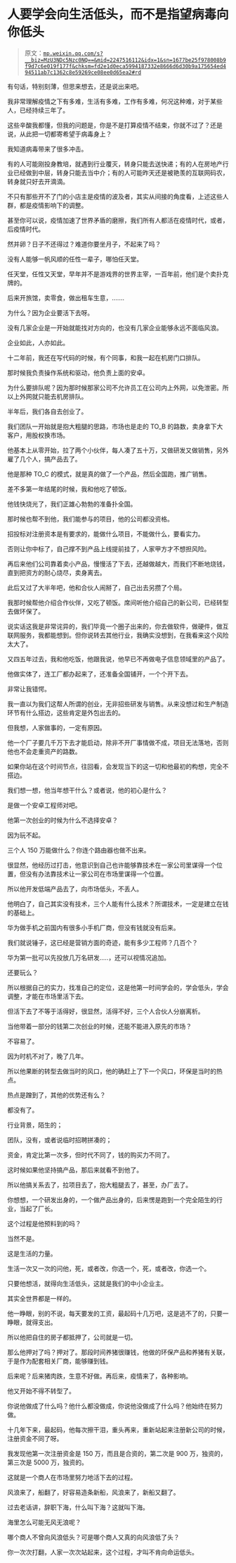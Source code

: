# 人要学会向生活低头，而不是指望病毒向你低头

> 原文：[`mp.weixin.qq.com/s?__biz=MzU3NDc5Nzc0NQ==&mid=2247516112&idx=1&sn=1677be25f978008b9f9d7c6e019f177f&chksm=fd2e1d0eca5994187332e8666d6d30b9a175654ed494511ab7c1362c8e59269ce08ee0d65ea2#rd`](http://mp.weixin.qq.com/s?__biz=MzU3NDc5Nzc0NQ==&mid=2247516112&idx=1&sn=1677be25f978008b9f9d7c6e019f177f&chksm=fd2e1d0eca5994187332e8666d6d30b9a175654ed494511ab7c1362c8e59269ce08ee0d65ea2#rd)

有句话，特别刻薄，但思来想去，还是说出来吧。

我非常理解疫情之下有多难，生活有多难，工作有多难，何况这种难，对于某些人，已经持续三年了。

这些辛酸我都懂，但我的问题是，你是不是打算疫情不结束，你就不过了？还是说，从此把一切都寄希望于病毒身上？

我知道病毒带来了很多冲击。 

有的人可能刚投身教培，就遇到行业覆灭，转身只能去送快递；有的人在房地产行业已经做到中层，转身只能去当中介；有的人可能昨天还是被艳羡的互联网码农，转身就只好去开滴滴。 

不只有那些开不了门的小店主是疫情的波及者，其实从间接的角度看，上述这些人群，都是疫情影响下的调整。 

甚至你可以说，疫情加速了世界矛盾的磨擦，我们所有人都活在疫情时代，或者，后疫情时代。 

然并卵？日子不还得过？难道你要坐月子，不起来了吗？ 

没有人能够一帆风顺的任性一辈子，哪怕任天堂。 

任天堂，任性又天堂，早年并不是游戏界的世界主宰，一百年前，他们是个卖扑克牌的。 

后来开旅馆，卖零食，做出租车生意，....... 

为什么？因为企业要活下去呀。

没有几家企业是一开始就能找对方向的，也没有几家企业能够永远不面临风浪。 

企业如此，人亦如此。

十二年前，我还在写代码的时候，有个同事，和我一起在机房门口排队。

那时候我负责操作系统和驱动，他负责上面的安卓。

为什么要排队呢？因为那时候那家公司不允许员工在公司内上外网，以免泄密。所以上外网就只能去机房排队。

半年后，我们各自去创业了。

我们团队一开始就是抱大粗腿的思路，市场也是走的 TO_B 的路数，卖身拿下大客户，用股权换市场。

他基本上从零开始，拉了两个小伙伴，每人凑了五十万，又做研发又做销售，另外雇了几个人，搞产品去了。

他是那种 TO_C 的模式，就是真的做了一个产品，然后全国跑，推广销售。

差不多第一年结尾的时候，我和他吃了顿饭。

他钱快烧光了，我们正雄心勃勃的准备扑全国。

那时候也帮不到他，我们能参与的项目，他的公司都没资格。

招投标对注册资本是有要求的，能做什么项目，不能做什么，要看实力。

否则让你中标了，自己撑不到产品上线提前挂了，人家甲方才不想担风险。

再后来他们公司靠着卖小产品，慢慢活了下去，还越做越大，而我们不断地烧钱，直到把资方的耐心烧尽，卖身离去。

此后又过了大半年吧，他和合伙人闹掰了，自己出去另攒了个局。

我那时候帮他介绍合作伙伴，又吃了顿饭。席间听他介绍自己的新公司，已经转型去做环保了。

说实话这我是非常诧异的，我们毕竟一个圈子出来的，你去做软件，做硬件，做互联网服务，我都能想到。但你说转去其他行业，我确实没想到，在我看来这个风险太大了。

又四五年过去，我和他吃饭，他跟我说，他早已不再做电子信息领域里的产品了。

他做实体了，连工厂都办起来了，还准备全国铺开，一个个开下去。 

非常让我错愕。

我一直以为我们这帮人所谓的创业，无非招些研发与销售。从来没想过和生产制造环节有什么搭边，这些肯定是外包出去的。

但我想，人家做事的，一定有原因。

他一个厂子要几千万下去才能启动，除非不开厂事情做不成，项目无法落地，否则他也不会走重资产的路数。

如果你站在这个时间节点，往回看，会发现当下的这一切和他最初的构想，完全不搭边。

我们想一想，他当年想干什么？或者说，他的初心是什么？

是做一个安卓工程师对吧。

他第一次创业的时候为什么不选择安卓？

因为玩不起。

三个人 150 万能做什么？你连个路由器也做不出来。

很显然，他经历过打击，他意识到自己也许能够靠技术在一家公司里谋得一个位置，但没有办法靠技术让一家公司在市场里谋得一个位置。

所以他开发低端产品去了，向市场低头，不丢人。

他明白了，自己其实没有技术，三个人能有什么技术？所谓技术，一定是建立在钱的基础上。

华为做手机之前国内有很多小手机厂商，但没有钱就没有后来。

我们就说锤子，这已经是营销方面的奇迹，能有多少工程师？几百个？

华为第一批可以先投放几万名研发.....，还可以视情况追加。

还要玩么？

所以根据自己的实力，找准自己的定位，这是他第一时间学会的，学会低头，学会调整，才能在市场里活下去。

但活下去了不等于活得好，很显然，活得不好，三个人合伙人分崩离析。

当他带着一部分的钱第二次创业的时候，还能不能进入原先的市场？

不容易了。

因为时机不对了，晚了几年。

所以他果断的转型去做当时的风口，他的确赶上了下一个风口，环保是当时的热点。

热点是蹭到了，其他的优势还有么？

都没有了。

行业背景，陌生的；

团队，没有，或者说临时招聘拼凑的；

资金，肯定比第一次多，但时代不同了，钱的购买力不同了。

这时候如果他坚持搞产品，那后来就看不到他了。

所以他搞关系去了，拉项目去了，抱大粗腿去了，甚至，办厂去了。

你想想，一个研发出身的，一个做产品出身的，后来愣是跑到一个完全陌生的行业，当起了厂长。

这个过程是他预料到的吗？

当然不是。

这是生活的力量。

生活一次又一次的问他，死，或者改，你选一个，死，或者改，你选一个。

只要他想活，就得向生活低头，这就是我们的中小企业主。

其实全世界都是一样的。

他一睁眼，别的不说，每天要发的工资，最起码十几万吧，这是逃不了的，只要一睁眼，就得支出。

所以他把自住的房子都抵押了，公司就是一切。

那么他押对了吗？押对了。那段时间养猪很赚钱，他做的环保产品和养猪有关联，于是作为配套相关厂商，能够赚到钱。 

后来呢？后来猪肉跌，生意不好做。再后来，疫情来了，各种影响。

他又开始不得不转型了。

你说他做成了什么吗？他什么都没做成，你说他没做成了什么吗？他始终在努力做。 

十几年下来，最起码，他每次擦干泪，重头再来，重新站起来注册新公司的时候，注册资金不同了呀。

我发现他第一次注册资金是 150 万，而且是合资的，第二次是 900 万，独资的，第三次是 5000 万，独资的。

这就是一个商人在市场里努力地活下去的过程。 

风浪来了，船翻了，好容易造条新船，风浪来了，新船又翻了。 

过去老话讲，辞职下海，什么叫下海？这就叫下海。 

海里怎么可能无风无浪呢？ 

哪个商人不曾向风浪低头？可是哪个商人又真的向风浪低了头？

你一次次打翻，人家一次次站起来，这个过程，才叫不肯向命运低头。
